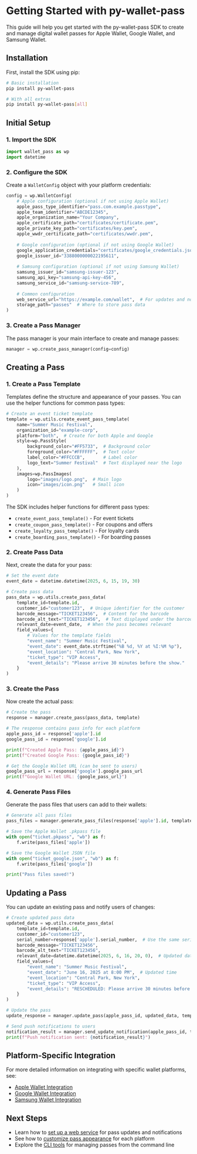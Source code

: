 # Getting Started with py-wallet-pass

This guide will help you get started with the py-wallet-pass SDK to create and manage digital wallet passes for Apple Wallet, Google Wallet, and Samsung Wallet.

## Installation

First, install the SDK using pip:

```bash
# Basic installation
pip install py-wallet-pass

# With all extras
pip install py-wallet-pass[all]
```

## Initial Setup

### 1. Import the SDK

```python
import wallet_pass as wp
import datetime
```

### 2. Configure the SDK

Create a `WalletConfig` object with your platform credentials:

```python
config = wp.WalletConfig(
    # Apple configuration (optional if not using Apple Wallet)
    apple_pass_type_identifier="pass.com.example.passtype",
    apple_team_identifier="ABCDE12345",
    apple_organization_name="Your Company",
    apple_certificate_path="certificates/certificate.pem",
    apple_private_key_path="certificates/key.pem",
    apple_wwdr_certificate_path="certificates/wwdr.pem",
    
    # Google configuration (optional if not using Google Wallet)
    google_application_credentials="certificates/google_credentials.json",
    google_issuer_id="3388000000022195611",
    
    # Samsung configuration (optional if not using Samsung Wallet)
    samsung_issuer_id="samsung-issuer-123",
    samsung_api_key="samsung-api-key-456",
    samsung_service_id="samsung-service-789",
    
    # Common configuration
    web_service_url="https://example.com/wallet",  # For updates and notifications
    storage_path="passes"  # Where to store pass data
)
```

### 3. Create a Pass Manager

The pass manager is your main interface to create and manage passes:

```python
manager = wp.create_pass_manager(config=config)
```

## Creating a Pass

### 1. Create a Pass Template

Templates define the structure and appearance of your passes. You can use the helper functions for common pass types:

```python
# Create an event ticket template
template = wp.utils.create_event_pass_template(
    name="Summer Music Festival",
    organization_id="example-corp",
    platform="both",  # Create for both Apple and Google
    style=wp.PassStyle(
        background_color="#FF5733",  # Background color
        foreground_color="#FFFFFF",  # Text color
        label_color="#FFCCCB",       # Label color
        logo_text="Summer Festival"  # Text displayed near the logo
    ),
    images=wp.PassImages(
        logo="images/logo.png",  # Main logo
        icon="images/icon.png"   # Small icon
    )
)
```

The SDK includes helper functions for different pass types:
- `create_event_pass_template()` - For event tickets
- `create_coupon_pass_template()` - For coupons and offers
- `create_loyalty_pass_template()` - For loyalty cards
- `create_boarding_pass_template()` - For boarding passes

### 2. Create Pass Data

Next, create the data for your pass:

```python
# Set the event date
event_date = datetime.datetime(2025, 6, 15, 19, 30)

# Create pass data
pass_data = wp.utils.create_pass_data(
    template_id=template.id,
    customer_id="customer123",  # Unique identifier for the customer
    barcode_message="TICKET123456",  # Content for the barcode
    barcode_alt_text="TICKET123456",  # Text displayed under the barcode
    relevant_date=event_date,  # When the pass becomes relevant
    field_values={
        # Values for the template fields
        "event_name": "Summer Music Festival",
        "event_date": event_date.strftime("%B %d, %Y at %I:%M %p"),
        "event_location": "Central Park, New York",
        "ticket_type": "VIP Access",
        "event_details": "Please arrive 30 minutes before the show."
    }
)
```

### 3. Create the Pass

Now create the actual pass:

```python
# Create the pass
response = manager.create_pass(pass_data, template)

# The response contains pass info for each platform
apple_pass_id = response['apple'].id
google_pass_id = response['google'].id

print(f"Created Apple Pass: {apple_pass_id}")
print(f"Created Google Pass: {google_pass_id}")

# Get the Google Wallet URL (can be sent to users)
google_pass_url = response['google'].google_pass_url
print(f"Google Wallet URL: {google_pass_url}")
```

### 4. Generate Pass Files

Generate the pass files that users can add to their wallets:

```python
# Generate all pass files
pass_files = manager.generate_pass_files(response['apple'].id, template)

# Save the Apple Wallet .pkpass file
with open("ticket.pkpass", "wb") as f:
    f.write(pass_files['apple'])

# Save the Google Wallet JSON file
with open("ticket_google.json", "wb") as f:
    f.write(pass_files['google'])

print("Pass files saved!")
```

## Updating a Pass

You can update an existing pass and notify users of changes:

```python
# Create updated pass data
updated_data = wp.utils.create_pass_data(
    template_id=template.id,
    customer_id="customer123",
    serial_number=response['apple'].serial_number,  # Use the same serial number
    barcode_message="TICKET123456",
    barcode_alt_text="TICKET123456",
    relevant_date=datetime.datetime(2025, 6, 16, 20, 0),  # Updated date
    field_values={
        "event_name": "Summer Music Festival",
        "event_date": "June 16, 2025 at 8:00 PM",  # Updated time
        "event_location": "Central Park, New York",
        "ticket_type": "VIP Access",
        "event_details": "RESCHEDULED: Please arrive 30 minutes before the show."
    }
)

# Update the pass
update_response = manager.update_pass(apple_pass_id, updated_data, template)

# Send push notifications to users
notification_result = manager.send_update_notification(apple_pass_id, template)
print(f"Push notification sent: {notification_result}")
```

## Platform-Specific Integration

For more detailed information on integrating with specific wallet platforms, see:
- [Apple Wallet Integration](apple_wallet.md)
- [Google Wallet Integration](google_wallet.md)
- [Samsung Wallet Integration](samsung_wallet.md)

## Next Steps

- Learn how to [set up a web service](web_service.md) for pass updates and notifications
- See how to [customize pass appearance](pass_customization.md) for each platform
- Explore the [CLI tools](cli_usage.md) for managing passes from the command line